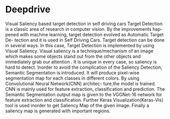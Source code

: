 # Deepdrive
Visual Saliency based target detection in self driving cars
Target Detection is a classic area of research in computer vision. By the improvements
hap- pened with machine learning, target detection evolved as Automatic Target De-
tection and it is used in Self Driving Cars. Target detection can be done in several
ways. In this case, Target Detection is implemented by using Visual Saliency. Visual
saliency is a technique/mechanism of an image which makes some objects stand out from
the other objects and immediately grab our attention . It is unique in every case, so
saliency is hard to detect. Inorder to avoid the complication of the Saliency Detection,
Semantic Segmentation is introduced. It will produce pixel-wise segmentation map for
each classes in different colors. By using Convolutional Neural Network(CNN) architec-
ture,the model is trained. CNN is mainly used for feature extraction, classification and
prediction. The Semantic Segmentation output map is given to the VGGNet-16 network
for feature extraction and classification. Further Keras Visualization(Keras-Vis) tool is
used inorder to get Saliency Map of the given image. Finally a saliency map is generated
with important regions.

